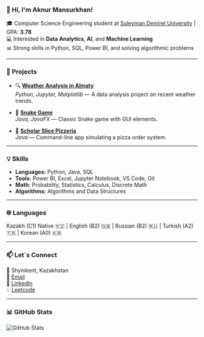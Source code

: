 ### 👋 Hi, I'm Aknur Mansurkhan!

🎓 Computer Science Engineering student at [Suleyman Demirel University](https://sdu.edu.kz/) | GPA: **3.78**  
💻 Interested in **Data Analytics**, **AI**, and **Machine Learning**  
📊 Strong skills in Python, SQL, Power BI, and solving algorithmic problems  

---

### 🚀 Projects

- 🔍 [**Weather Analysis in Almaty**](https://github.com/whiteraay/-AnalysisofRecentWeatherConditionsinAlmaty-)  
  *Python, Jupyter, Matplotlib* — A data analysis project on recent weather trends.

- 🐍 [**Snake Game**](https://github.com/whiteraay/SnakeGame)  
  *Java, JavaFX* — Classic Snake game with GUI elements.

- 🍕 [**Scholar Slice Pizzeria**](https://github.com/whiteraay/ScholarSlicePizzeria)  
  *Java* — Command-line app simulating a pizza order system.

---

### 💡 Skills

- **Languages:** Python, Java, SQL  
- **Tools:** Power BI, Excel, Jupyter Notebook, VS Code, Git  
- **Math:** Probability, Statistics, Calculus, Discrete Math
- **Algorithms:** Algorithms and Data Structures

---

### 🌐 Languages

Kazakh (C1) Native 🇰🇿 | English (B2) 🇬🇧 | Russian (B2) 🇷🇺 | Turkish (A2) 🇹🇷 | Korean (A0) 🇰🇷

---

### 📫 Let`s Connect

📍 Shymkent, Kazakhstan  
📧 [Email](mailto:mansurkhanaqnur.com@gmail.com)  
🔗 [LinkedIn](https://www.linkedin.com/in/aknur-m-ba809a330)  
💡 [Leetcode](https://leetcode.com/u/whited_ray/)

---

### 📊 GitHub Stats

![GitHub Stats](https://github-readme-stats.vercel.app/api?username=whiteraay&show_icons=true&theme=radical)

